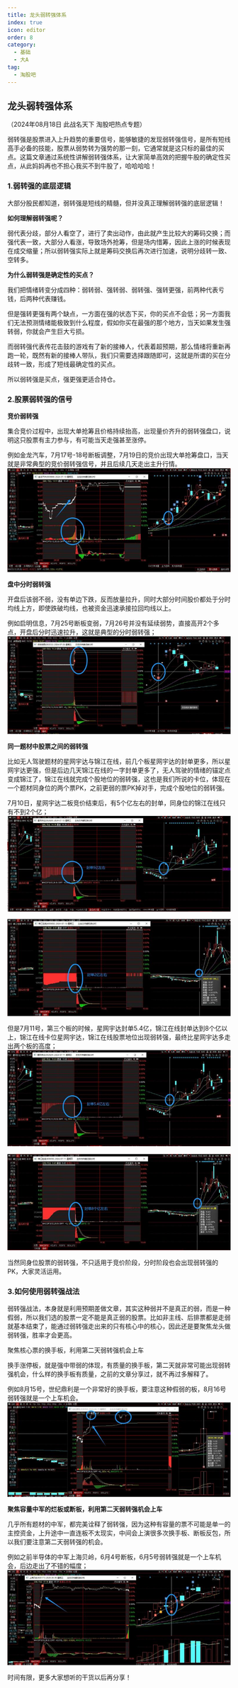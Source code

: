 ```yaml
---
title: 龙头弱转强体系
index: true
icon: editor
order: 8
category:
  - 基础
  - 大A
tag:
  - 淘股吧
---
```


## 龙头弱转强体系  

（2024年08月18日 此战名天下 淘股吧热点专题）  

弱转强是股票进入上升趋势的重要信号，能够敏捷的发现弱转强信号，是所有短线高手必备的技能，股票从弱势转为强势的那一刻，它通常就是这只标的最佳的买点。这篇文章通过系统性讲解弱转强体系，让大家简单高效的把握牛股的确定性买点，从此妈妈再也不担心我买不到牛股了，哈哈哈哈！  

### 1.弱转强的底层逻辑  

大部分股民都知道，弱转强是短线的精髓，但并没真正理解弱转强的底层逻辑！  

**如何理解弱转强呢？**  

弱代表分歧，部分人看空了，进行了卖出动作，由此就产生比较大的筹码交换；而强代表一致，大部分人看涨，导致场外抢筹，但是场内惜筹，因此上涨的时候表现在成交缩量；所以弱转强实际上就是筹码交换后再次进行加速，说明分歧转一致、空转多。  

**为什么弱转强是确定性的买点？**  

我们把情绪转变分成四种：弱转弱、强转弱、弱转强、强转更强，前两种代表亏钱，后两种代表赚钱。  

但是强转更强有两个缺点，一方面在强的状态下买，你的买点不会低；另一方面我们无法预测情绪能极致到什么程度，假如你买在最强的那个地方，当天如果发生强转弱，你就会产生巨大亏损。  

而弱转强代表传花击鼓的游戏有了新的接棒人，代表着超预期，那么情绪将重新再跑一轮，既然有新的接棒人带队，我们只需要选择跟随即可，这就是所谓的买在分歧转一致，形成了短线最确定性的买点。  

所以弱转强是买点，强更强更适合持仓。  

### 2.股票弱转强的信号  

**竞价弱转强**  

集合竞价过程中，出现大单抢筹且价格持续抬高，出现量价齐升的弱转强盘口，说明这只股票有主力参与，有可能当天走强甚至涨停。  

例如金龙汽车，7月17号-18号断板调整，7月19日的竞价出现大单抢筹盘口，当天就是非常典型的竞价弱转强信号，并且后续几天走出主升行情。  
![alt text](kwh9wlvjaxwq.png_760w.jpg)  

**盘中分时弱转强**  

开盘后该弱不弱，没有单边下跌，反而放量拉升，同时大部分时间股价都处于分时均线上方，即使跌破均线，也被资金迅速承接拉回均线以上。  

例如启明信息，7月25号断板变弱，7月26号并没有延续弱势，直接高开2个多点，开盘后分时迅速拉升，这就是典型的分时弱转强；  
![alt text](p589ovr1leqr.png_760w.jpg)  

**同一题材中股票之间的弱转强**  

比如无人驾驶题材的星网宇达与锦江在线，前几个板星网宇达的封单更多，所以星网宇达更强，但是后边几天锦江在线的一字封单更多了，无人驾驶的情绪的锚定点变成锦江了，锦江在线就完成个股地位的弱转强，这也是我们所说的卡位，体现在一个题材同身位的两个票PK，之前更弱的票PK掉对手，完成个股地位的弱转强。

7月10日，星网宇达二板竞价结束后，有5个亿左右的封单，同身位的锦江在线只有不到2个亿；
![alt text](ltgq3q6sg7fq.png_760w.jpg)  

![alt text](b3a4w70fykkq.png_760w.jpg)  

但是7月11号，第三个板的时候，星网宇达封单5.4亿，锦江在线封单达到8个亿以上，锦江在线卡位星网宇达，锦江在线股票地位出现弱转强，最终比星网宇达多走出两个板的高度；  
![alt text](rm18tfteafwq.png_760w.jpg)  

![alt text](m7u840p86qr7.png_760w.jpg)  

当然同身位股票的弱转强，不只适用于竞价阶段，分时阶段也会出现弱转强的PK，大家灵活运用。  

### 3.如何使用弱转强战法  

弱转强战法，本身就是利用预期差做文章，其实这种弱并不是真正的弱，而是一种假弱，所以我们选的股票一定不能是真正弱的股票。比如非主线、后排票都是走弱就基本结束了，能通过弱转强走出来的只有核心中的核心，因此还是要聚焦龙头做弱转强，胜率才会更高。  

聚焦核心票的换手板，利用第二天弱转强机会上车  

换手涨停板，就是强中带弱的体现，有质量的换手板，第二天就非常可能出现弱转强机会，什么样的换手板有质量，之前的文章分享过，就不再过多解释了。  

例如8月15号，世纪鼎利是一个非常好的换手板，要注意这种假弱的板，8月16号弱转强就是一个上车机会。  
![alt text](z1nknd9zkuxq.png_760w.jpg)  

**聚焦容量中军的烂板或断板，利用第二天弱转强机会上车**  

几乎所有题材的中军，都完美诠释了弱转强，因为这种有容量的票不可能是单一的主控资金，上升途中一直连板不太现实，中间会上演很多次换手板、断板反包，所以我们要注意第二天弱转强的机会。  

例如之前半导体的中军上海贝岭，6月4号断板，6月5号弱转强就是一个上车机会，后边走出了不错的幅度；  
![alt text](war3d3db109q.png_760w.jpg)  

时间有限，更多大家想听的干货以后再分享！  

